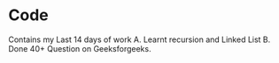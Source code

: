 # Code
Contains my Last 14 days of work
A. Learnt recursion and Linked List
B. Done 40+ Question on Geeksforgeeks. 
